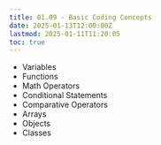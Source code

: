 ```yaml
---
title: 01.09 - Basic Coding Concepts
date: 2025-01-13T12:00:00Z
lastmod: 2025-01-11T11:20:05
toc: true
---
```


- Variables
- Functions
- Math Operators
- Conditional Statements
- Comparative Operators
- Arrays
- Objects
- Classes
